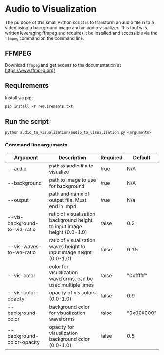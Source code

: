 # Audio to Visualization

The purpose of this small Python script is to transform an audio file in to a video using a background image and an audio visualizer. This tool was written leveraging ffmpeg and requires it be installed and accessible via the `ffmpeg` command on the command line.

## FFMPEG
Download `ffmpeg` and get access to the documentation at https://www.ffmpeg.org/

## Requirements
Install via pip:

`pip install -r requirements.txt`

## Run the script

`python audio_to_visualization/audio_to_visualization.py <arguments>`

### Command line arguments

| Argument | Description | Required | Default |
|----------|-------------|----------|---------|
| --audio | path to audio file to visualize | true | N/A |
| --background | path to image to use for background | true | N/A |
| --output | path and name of output file. Must end in .mp4 | true | N/a |
| --vis-background-to-vid-ratio | ratio of visualization background height to input image height (0.0-1.0) | false | 0.2 |
| --vis-waves-to-vid-ratio | ratio of visualization waves height to input image height (0.0-1.0) | false | 0.15 |
| --vis-color | color for visualization waveforms. can be used multiple times | false | "0xffffff" |
| --vis-color-opacity | opacity of vis colors (0.0-1.0) | false | 0.9 |
| --background-color | background color for visualization waveforms | false | "0x000000" |
| --background-color-opacity | opacity for visualization background color (0.0-1.0) | false | 0.5 |
